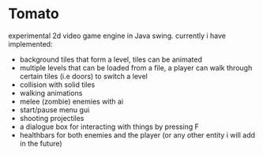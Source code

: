 # Tomato
experimental 2d video game engine in Java swing.
currently i have implemented:
- background tiles that form a level, tiles can be animated
- multiple levels that can be loaded from a file, a player can walk through certain tiles (i.e doors) to switch a level
- collision with solid tiles
- walking animations
- melee (zombie) enemies with ai
- start/pause menu gui
- shooting projectiles
- a dialogue box for interacting with things by pressing F
- healthbars for both enemies and the player (or any other entity i will add in the future)
